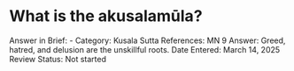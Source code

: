 # What is the akusalamūla?

Answer in Brief: -
 Category: Kusala
Sutta References: MN 9
Answer: Greed, hatred, and delusion are the unskillful roots.
Date Entered: March 14, 2025
Review Status: Not started